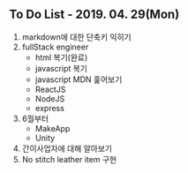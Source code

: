 To Do List - 2019. 04. 29(Mon)
---
1. markdown에 대한 단축키 익히기
2. fullStack engineer
    - html 복기(완료)
    - javascript 복기
    - javascript MDN 훑어보기
    - ReactJS
    - NodeJS
    - express
3. 6월부터
    - MakeApp
    - Unity
4. 간이사업자에 대해 알아보기
5. No stitch leather item 구현
